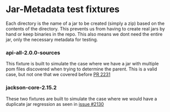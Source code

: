 # Jar-Metadata test fixtures

Each directory is the name of a jar to be created (simply a zip) based on the contents of the directory.
This prevents us from having to create real jars by hand or keep binaries in the repo. This also means we dont need the
entire jar, only the necessary metadata for testing.

### api-all-2.0.0-sources
This fixture is built to simulate the case where we have a jar with multiple pom files discovered when trying to determine the parent.
This is a valid case, but not one that we covered before [PR 2231](https://github.com/gsoc2/syft/pull/2231)

### jackson-core-2.15.2
These two fixtures are built to simulate the case where we would have a duplicate jar 
regression as seen in [issue #2130](https://github.com/gsoc2/syft/issues/2130)